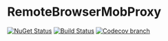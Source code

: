 # RemoteBrowserMobProxy
[![NuGet Status](http://nugetstatus.com/RemoteBrowserMobProxy.png)](http://nugetstatus.com/packages/RemoteBrowserMobProxy)
[![Build Status](https://ci.appveyor.com/api/projects/status/ur3s4k4d80i0nphb/branch/master?svg=true)](https://ci.appveyor.com/project/tmulkern/remotebrowsermobproxy/branch/master)
[![Codecov branch](https://img.shields.io/codecov/c/github/tmulkern/remotebrowsermobproxy/master.svg)]()
